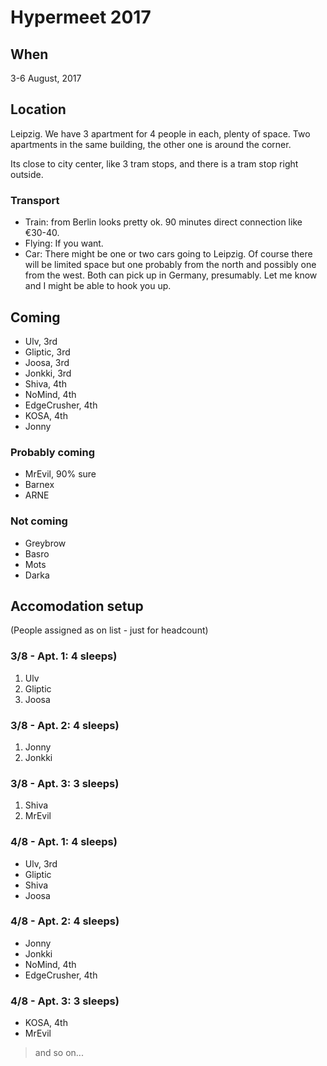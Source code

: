 <!-- TITLE: Well hello there -->
<!-- SUBTITLE: We use this page to store information about Hypermeet 2017 -->

# Hypermeet 2017

## When

3-6 August, 2017


## Location

Leipzig. We have 3 apartment for 4 people in each, plenty of space. Two apartments in the same building, the other one is around the corner.

Its close to city center, like 3 tram stops, and there is a tram stop right outside.

### Transport

* Train: from Berlin looks pretty ok. 90 minutes direct connection like €30-40.
* Flying: If you want.
* Car: There might be one or two cars going to Leipzig. Of course there will be limited space but one probably from the north and possibly one from the west. Both can pick up in Germany, presumably. Let me know and I might be able to hook you up.


## Coming

* Ulv, 3rd
* Gliptic, 3rd
* Joosa, 3rd
* Jonkki, 3rd
* Shiva, 4th
* NoMind, 4th
* EdgeCrusher, 4th
* KOSA, 4th
* Jonny

### Probably coming

* MrEvil, 90% sure
* Barnex
* ARNE

### Not coming

* Greybrow
* Basro
* Mots
* Darka

## Accomodation setup
(People assigned as on list - just for headcount)

### 3/8 - Apt. 1: 4 sleeps)
1. Ulv
2. Gliptic
3. Joosa
### 3/8 - Apt. 2: 4 sleeps)
1. Jonny
2. Jonkki
### 3/8 - Apt. 3: 3 sleeps)
1. Shiva
2. MrEvil

### 4/8 - Apt. 1: 4 sleeps)
* Ulv, 3rd
* Gliptic
* Shiva
* Joosa
### 4/8 - Apt. 2: 4 sleeps)
* Jonny
* Jonkki
* NoMind, 4th
* EdgeCrusher, 4th
### 4/8 - Apt. 3: 3 sleeps)
* KOSA, 4th
* MrEvil

> and so on...